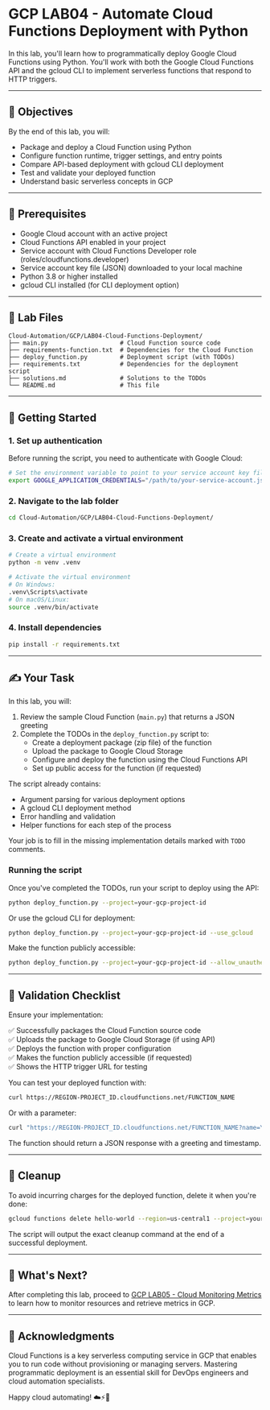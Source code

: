# GCP LAB04 - Automate Cloud Functions Deployment with Python

In this lab, you'll learn how to programmatically deploy Google Cloud Functions using Python. You'll work with both the Google Cloud Functions API and the gcloud CLI to implement serverless functions that respond to HTTP triggers.

---

## 🎯 Objectives

By the end of this lab, you will:
- Package and deploy a Cloud Function using Python
- Configure function runtime, trigger settings, and entry points
- Compare API-based deployment with gcloud CLI deployment
- Test and validate your deployed function
- Understand basic serverless concepts in GCP

---

## 🧰 Prerequisites

- Google Cloud account with an active project
- Cloud Functions API enabled in your project
- Service account with Cloud Functions Developer role (roles/cloudfunctions.developer)
- Service account key file (JSON) downloaded to your local machine
- Python 3.8 or higher installed
- gcloud CLI installed (for CLI deployment option)

---

## 📁 Lab Files

```
Cloud-Automation/GCP/LAB04-Cloud-Functions-Deployment/
├── main.py                    # Cloud Function source code
├── requirements-function.txt  # Dependencies for the Cloud Function
├── deploy_function.py         # Deployment script (with TODOs)
├── requirements.txt           # Dependencies for the deployment script
├── solutions.md               # Solutions to the TODOs
└── README.md                  # This file
```

---

## 🚀 Getting Started

### 1. Set up authentication

Before running the script, you need to authenticate with Google Cloud:

```bash
# Set the environment variable to point to your service account key file
export GOOGLE_APPLICATION_CREDENTIALS="/path/to/your-service-account.json"
```

### 2. Navigate to the lab folder

```bash
cd Cloud-Automation/GCP/LAB04-Cloud-Functions-Deployment/
```

### 3. Create and activate a virtual environment

```bash
# Create a virtual environment
python -m venv .venv

# Activate the virtual environment
# On Windows:
.venv\Scripts\activate
# On macOS/Linux:
source .venv/bin/activate
```

### 4. Install dependencies

```bash
pip install -r requirements.txt
```

---

## ✍️ Your Task

In this lab, you will:

1. Review the sample Cloud Function (`main.py`) that returns a JSON greeting
2. Complete the TODOs in the `deploy_function.py` script to:
   - Create a deployment package (zip file) of the function
   - Upload the package to Google Cloud Storage
   - Configure and deploy the function using the Cloud Functions API
   - Set up public access for the function (if requested)

The script already contains:
- Argument parsing for various deployment options
- A gcloud CLI deployment method
- Error handling and validation
- Helper functions for each step of the process

Your job is to fill in the missing implementation details marked with `TODO` comments.

### Running the script

Once you've completed the TODOs, run your script to deploy using the API:

```bash
python deploy_function.py --project=your-gcp-project-id
```

Or use the gcloud CLI for deployment:

```bash
python deploy_function.py --project=your-gcp-project-id --use_gcloud
```

Make the function publicly accessible:

```bash
python deploy_function.py --project=your-gcp-project-id --allow_unauthenticated
```

---

## 🧪 Validation Checklist

Ensure your implementation:

✅ Successfully packages the Cloud Function source code  
✅ Uploads the package to Google Cloud Storage (if using API)  
✅ Deploys the function with proper configuration  
✅ Makes the function publicly accessible (if requested)  
✅ Shows the HTTP trigger URL for testing  

You can test your deployed function with:

```bash
curl https://REGION-PROJECT_ID.cloudfunctions.net/FUNCTION_NAME
```

Or with a parameter:

```bash
curl "https://REGION-PROJECT_ID.cloudfunctions.net/FUNCTION_NAME?name=YourName"
```

The function should return a JSON response with a greeting and timestamp.

---

## 🧹 Cleanup

To avoid incurring charges for the deployed function, delete it when you're done:

```bash
gcloud functions delete hello-world --region=us-central1 --project=your-gcp-project-id
```

The script will output the exact cleanup command at the end of a successful deployment.

---

## 💬 What's Next?

After completing this lab, proceed to [GCP LAB05 - Cloud Monitoring Metrics](../LAB05-Cloud-Monitoring-Metrics/) to learn how to monitor resources and retrieve metrics in GCP.

---

## 🙏 Acknowledgments

Cloud Functions is a key serverless computing service in GCP that enables you to run code without provisioning or managing servers. Mastering programmatic deployment is an essential skill for DevOps engineers and cloud automation specialists.

Happy cloud automating! ☁️⚡🐍

